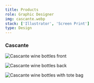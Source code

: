 ```yaml
---
title: Products
role: Graphic Designer
img: cascante.webp
stack: ['Illustrator', 'Screen Print']
type: Design
---
```


### Cascante

<!-- Row -->

<div class="sm:my-48 sm:grid sm:grid-cols-2 sm:gap-24">

<div>

![Cascante wine bottles front](https://storage.googleapis.com/michaelm.appspot.com/college-designs/cascante-front.webp)

</div>

<div>

![Cascante wine bottles back](https://storage.googleapis.com/michaelm.appspot.com/college-designs/cascante-back.webp)

</div>

</div>

<!-- Row -->

![Cascante wine bottles with tote bag](https://storage.googleapis.com/michaelm.appspot.com/college-designs/cascante-tote.webp)
